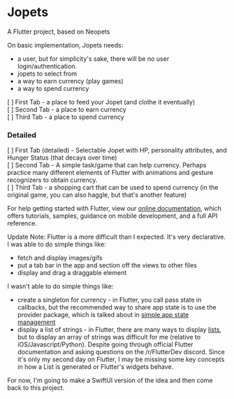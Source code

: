 # Jopets

A Flutter project, based on Neopets

On basic implementation, Jopets needs:
- a user, but for simplicity's sake, there will be no user login/authentication.
- jopets to select from
- a way to earn currency (play games)
- a way to spend currency

[ ] First Tab - a place to feed your Jopet (and clothe it eventually)  
[ ] Second Tab - a place to earn currency  
[ ] Third Tab - a place to spend currency   
### Detailed  
[ ] First Tab (detailed) - Selectable Jopet with HP, personality attributes, and Hunger Status (that decays over time)  
[ ] Second Tab - A simple task/game that can help currency. Perhaps practice many different elements of Flutter with animations and gesture recognizers to obtain currency.  
[ ] Third Tab - a shopping cart that can be used to spend currency (in the original game, you can also haggle, but that's another feature)  

For help getting started with Flutter, view our
[online documentation](https://flutter.dev/docs), which offers tutorials,
samples, guidance on mobile development, and a full API reference.

Update Note: Flutter is a more difficult than I expected. It's very declarative.
I was able to do simple things like:
- fetch and display images/gifs  
- put a tab bar in the app and section off the views to other files
- display and drag a draggable element

I wasn't able to do simple things like:
- create a singleton for currency - in Flutter, you call pass state in callbacks, but the recommended way to share app state is to use the provider package, which is talked about in [simple app state management](https://flutter.dev/docs/development/data-and-backend/state-mgmt/simple)
- display a list of strings - in Flutter, there are many ways to display [lists](https://api.flutter.dev/flutter/dart-core/List-class.html), but to display an array of strings was difficult for me (relative to iOS/Javascript/Python). Despite going through official Flutter documentation and asking questions on the /r/FlutterDev discord. Since it's only my second day on Flutter, I may be missing some key concepts in how a List is generated or Flutter's widgets behave.

For now, I'm going to make a SwiftUI version of the idea and then come back to this project.




